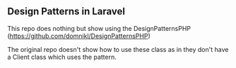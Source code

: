 ## Design Patterns in Laravel

This repo does nothing but show using the DesignPatternsPHP (https://github.com/domnikl/DesignPatternsPHP)

The original repo doesn't show how to use these class as in they don't have a Client class which uses the pattern.


